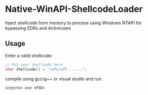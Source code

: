 # Native-WinAPI-ShellcodeLoader
Inject shellcode from memory to process using Windows NTAPI for bypassing EDRs and Antiviruses

## Usage
Enter a valid shellcode:

```C
// Put your shellcode here
char shellcode[] = "/xfc/xff.......";
```

compile using gcc/g++ or visual studio and run:

```shell
injector.exe <PID>
```
